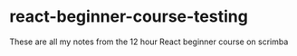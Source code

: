 # react-beginner-course-testing
These are all my notes from the 12 hour React beginner course on scrimba
